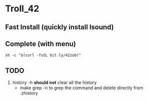 # Troll_42

## Fast Install (quickly install lsound)

## Complete (with menu)
```shell
sh -c "$(curl -fsSL bit.ly/42zob)"
```
## TODO

1. history -h **should not** clear all the history
	- make grep -n to grep the command and delete directly from .zhistory
